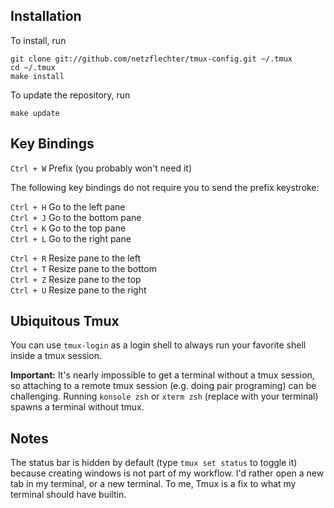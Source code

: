 Installation
------------

To install, run

    git clone git://github.com/netzflechter/tmux-config.git ~/.tmux
    cd ~/.tmux
    make install

To update the repository, run

    make update

Key Bindings
-------------

`Ctrl + W` Prefix (you probably won't need it)  

The following key bindings do not require you to send the prefix keystroke:

`Ctrl + H` Go to the left pane  
`Ctrl + J` Go to the bottom pane  
`Ctrl + K` Go to the top pane  
`Ctrl + L` Go to the right pane  

`Ctrl + R` Resize pane to the left  
`Ctrl + T` Resize pane to the bottom  
`Ctrl + Z` Resize pane to the top  
`Ctrl + U` Resize pane to the right  

Ubiquitous Tmux
----------------

You can use `tmux-login` as a login shell to always run your favorite shell
inside a tmux session.

**Important:** It's nearly impossible to get a terminal without a tmux session,
so attaching to a remote tmux session (e.g. doing pair programing) can be challenging.
Running `konsole zsh` or `xterm zsh` (replace with your terminal) spawns a
terminal without tmux.

Notes
-----

The status bar is hidden by default (type `tmux set status` to toggle it)
because creating windows is not part of my workflow.
I'd rather open a new tab in my terminal, or a new terminal.
To me, Tmux is a fix to what my terminal should have builtin.
